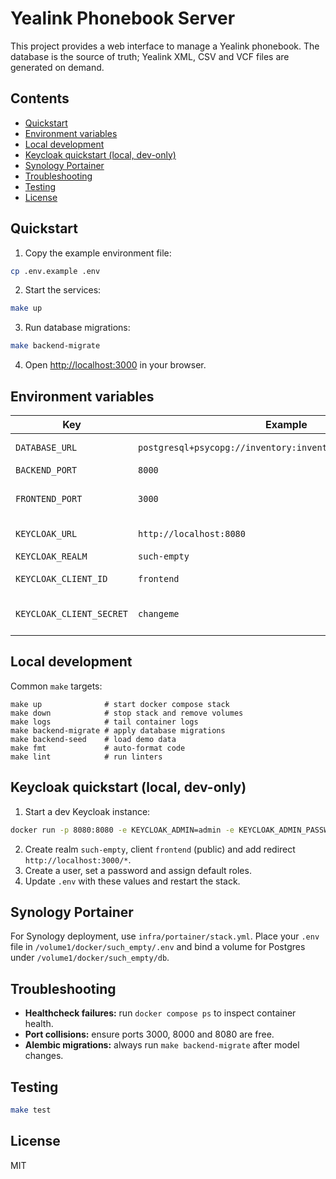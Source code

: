 # Yealink Phonebook Server

This project provides a web interface to manage a Yealink phonebook. The database is the source of truth; Yealink XML, CSV and VCF files are generated on demand.

## Contents
- [Quickstart](#quickstart)
- [Environment variables](#environment-variables)
- [Local development](#local-development)
- [Keycloak quickstart (local, dev-only)](#keycloak-quickstart-local-dev-only)
- [Synology Portainer](#synology-portainer)
- [Troubleshooting](#troubleshooting)
- [Testing](#testing)
- [License](#license)

## Quickstart

1. Copy the example environment file:

```bash
cp .env.example .env
```

2. Start the services:

```bash
make up
```

3. Run database migrations:

```bash
make backend-migrate
```

4. Open <http://localhost:3000> in your browser.

## Environment variables

| Key | Example | Description |
| --- | --- | --- |
| `DATABASE_URL` | `postgresql+psycopg://inventory:inventory@db:5432/inventory` | SQLAlchemy URL |
| `BACKEND_PORT` | `8000` | Uvicorn port |
| `FRONTEND_PORT` | `3000` | Next dev/serve port |
| `KEYCLOAK_URL` | `http://localhost:8080` | Auth server base URL |
| `KEYCLOAK_REALM` | `such-empty` | Realm name |
| `KEYCLOAK_CLIENT_ID` | `frontend` | OIDC client ID |
| `KEYCLOAK_CLIENT_SECRET` | `changeme` | OIDC secret (if confidential) |

## Local development

Common `make` targets:

```
make up              # start docker compose stack
make down            # stop stack and remove volumes
make logs            # tail container logs
make backend-migrate # apply database migrations
make backend-seed    # load demo data
make fmt             # auto-format code
make lint            # run linters
```

## Keycloak quickstart (local, dev-only)

1. Start a dev Keycloak instance:

```bash
docker run -p 8080:8080 -e KEYCLOAK_ADMIN=admin -e KEYCLOAK_ADMIN_PASSWORD=admin quay.io/keycloak/keycloak:26.0 start-dev
```

2. Create realm `such-empty`, client `frontend` (public) and add redirect `http://localhost:3000/*`.
3. Create a user, set a password and assign default roles.
4. Update `.env` with these values and restart the stack.

## Synology Portainer

For Synology deployment, use `infra/portainer/stack.yml`. Place your `.env` file in `/volume1/docker/such_empty/.env` and bind a volume for Postgres under `/volume1/docker/such_empty/db`.

## Troubleshooting

- **Healthcheck failures:** run `docker compose ps` to inspect container health.
- **Port collisions:** ensure ports 3000, 8000 and 8080 are free.
- **Alembic migrations:** always run `make backend-migrate` after model changes.

## Testing

```bash
make test
```

## License

MIT
